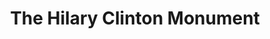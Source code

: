 ---
pid: rs27
title: The Hilary Clinton Monument
location_transcription: Convention Center
coordinates: "[-75.160072456334, 39.95484438025]"
zipcode: '19103'
gen_neighborhood: Center City
neighborhood: Rittenhouse Square,Avenue of The Arts,Logan Square,Fitler Square
outside_phl: 
age: '13'
age_range: 13-19
instagram: 
image_file_name: rs_27.jpg
proposal_transcription: Hilary Clinton on a pedestal with a plaque, talking about
  how she was the first woman to be elected a nominee of a presidential party
topic: Person,Politics,Women
topic_summary: 0, 0, 0
type: Sculpture Statue,Plaque
keywords_other: 
credit: Alexander
image_labels: 
twitter: 
facebook: 
permalink: "/monuments/rs27/"
layout: item-page
---